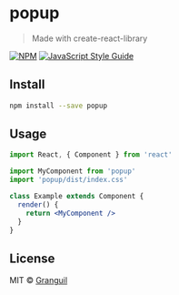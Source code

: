 # popup

> Made with create-react-library

[![NPM](https://img.shields.io/npm/v/popup.svg)](https://www.npmjs.com/package/popup) [![JavaScript Style Guide](https://img.shields.io/badge/code_style-standard-brightgreen.svg)](https://standardjs.com)

## Install

```bash
npm install --save popup
```

## Usage

```jsx
import React, { Component } from 'react'

import MyComponent from 'popup'
import 'popup/dist/index.css'

class Example extends Component {
  render() {
    return <MyComponent />
  }
}
```

## License

MIT © [Granguil](https://github.com/Granguil)
